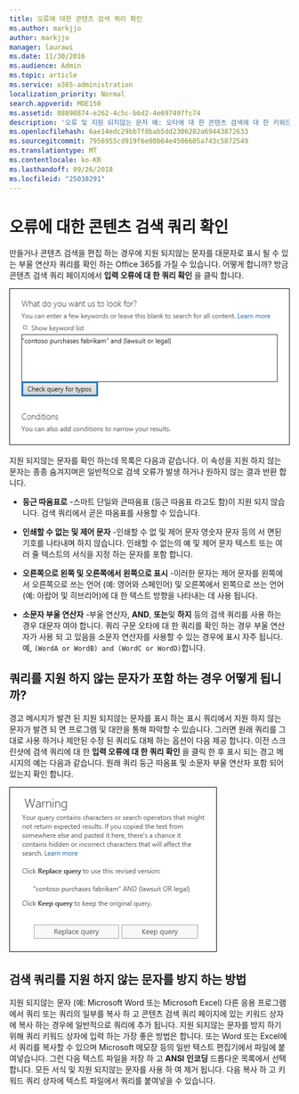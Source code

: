 ```yaml
---
title: 오류에 대한 콘텐츠 검색 쿼리 확인
ms.author: markjjo
author: markjjo
manager: laurawi
ms.date: 11/30/2016
ms.audience: Admin
ms.topic: article
ms.service: o365-administration
localization_priority: Normal
search.appverid: MOE150
ms.assetid: 88898874-e262-4c5c-b6d2-4e697497fc74
description: '오류 및 지원 되지않는 문자 예: 오타에 대 한 콘텐츠 검색에 대 한 키워드 쿼리를 확인 하 고 검색을 실행 하기 전에 부울 연산자를 소문자로 키를 누릅니다. 오류를 발견 되는 경우 수정 된 쿼리를 살펴보시기 표시 됩니다.'
ms.openlocfilehash: 6ae14edc29bb7f8bab5dd2306282a69443872633
ms.sourcegitcommit: 7956955cd919f6e00b64e4506605a743c5872549
ms.translationtype: MT
ms.contentlocale: ko-KR
ms.lasthandoff: 09/26/2018
ms.locfileid: "25038291"
---
```

# <a name="check-your-content-search-query-for-errors"></a>오류에 대한 콘텐츠 검색 쿼리 확인

만들거나 콘텐츠 검색을 편집 하는 경우에 지원 되지않는 문자를 대문자로 표시 될 수 있는 부울 연산자 쿼리를 확인 하는 Office 365를 가질 수 있습니다. 어떻게 합니까? 방금 콘텐츠 검색 쿼리 페이지에서 **입력 오류에 대 한 쿼리 확인** 을 클릭 합니다. 
  
!["오타에 대 한 쿼리 확인" 클릭 지원 되지않는 문자에 대 한 검색 쿼리를 확인 하려면](media/e5314306-cfb2-481d-9b5c-13ce658156e7.png)
  
지원 되지않는 문자를 확인 하는데 목록은 다음과 같습니다. 이 속성을 지원 하지 않는 문자는 종종 숨겨지며은 일반적으로 검색 오류가 발생 하거나 원하지 않는 결과 반환 합니다.
  
- **둥근 따옴표로** -스마트 단일와 큰따옴표 (둥근 따옴표 라고도 함)이 지원 되지 않습니다. 검색 쿼리에서 곧은 따옴표를 사용할 수 있습니다. 
    
- **인쇄할 수 없는 및 제어 문자** -인쇄할 수 없 및 제어 문자 영숫자 문자 등의 서 면된 기호를 나타내며 하지 않습니다. 인쇄할 수 없는의 예 및 제어 문자 텍스트 또는 여러 줄 텍스트의 서식을 지정 하는 문자를 포함 합니다. 
    
- **오른쪽으로 왼쪽 및 오른쪽에서 왼쪽으로 표시** -이러한 문자는 제어 문자를 왼쪽에서 오른쪽으로 쓰는 언어 (예: 영어와 스페인어) 및 오른쪽에서 왼쪽으로 쓰는 언어 (예: 아랍어 및 히브리어)에 대 한 텍스트 방향을 나타내는 데 사용 됩니다.
    
- **소문자 부울 연산자** -부울 연산자, **AND**, **또는**및 **하지** 등의 검색 쿼리를 사용 하는 경우 대문자 여야 합니다. 쿼리 구문 오타에 대 한 쿼리를 확인 하는 경우 부울 연산자가 사용 되 고 있음을 소문자 연산자를 사용할 수 있는 경우에 표시 자주 됩니다. 예, `(WordA or WordB) and (WordC or WordD)`합니다.
    
## <a name="what-happens-if-a-query-has-an-unsupported-character"></a>쿼리를 지원 하지 않는 문자가 포함 하는 경우 어떻게 됩니까?

경고 메시지가 발견 된 지원 되지않는 문자를 표시 하는 표시 쿼리에서 지원 하지 않는 문자가 발견 되 면 프로그램 및 대안을 통해 파악할 수 있습니다. 그러면 원래 쿼리를 그대로 사용 하거나 제안된 수정 된 쿼리도 대체 하는 옵션이 다음 제공 합니다. 이전 스크린샷에 검색 쿼리에 대 한 **입력 오류에 대 한 쿼리 확인** 을 클릭 한 후 표시 되는 경고 메시지의 예는 다음과 같습니다. 원래 쿼리 둥근 따옴표 및 소문자 부울 연산자 포함 되어있는지 확인 합니다. 
  
![쿼리에 대 한 제안된 수정 함께 경고 메시지가 표시 됩니다.](media/23214b30-8e52-412c-bd80-63fb1b3ed52d.png)
  
## <a name="how-to-prevent-unsupported-characters-in-your-search-queries"></a>검색 쿼리를 지원 하지 않는 문자를 방지 하는 방법

지원 되지않는 문자 (예: Microsoft Word 또는 Microsoft Excel) 다른 응용 프로그램에서 쿼리 또는 쿼리의 일부를 복사 하 고 콘텐츠 검색 쿼리 페이지에 있는 키워드 상자에 복사 하는 경우에 일반적으로 쿼리에 추가 됩니다. 지원 되지않는 문자를 방지 하기 위해 쿼리 키워드 상자에 입력 하는 가장 좋은 방법은 합니다. 또는 Word 또는 Excel에서 쿼리를 복사할 수 있으며 Microsoft 메모장 등의 일반 텍스트 편집기에서 파일에 붙여넣습니다. 그런 다음 텍스트 파일을 저장 하 고 **ANSI** **인코딩** 드롭다운 목록에서 선택 합니다. 모든 서식 및 지원 되지않는 문자를 사용 하 여 제거 됩니다. 다음 복사 하 고 키워드 쿼리 상자에 텍스트 파일에서 쿼리를 붙여넣을 수 있습니다. 
